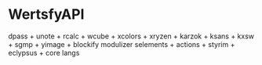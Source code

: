 # WertsfyAPI

dpass + unote + rcalc + wcube + xcolors + xryzen + karzok + ksans + kxsw + sgmp + yimage + blockify modulizer selements + actions + styrim + eclypsus + core langs
